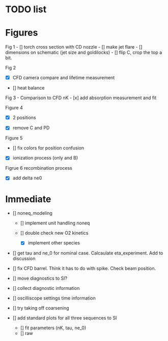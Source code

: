 # TODO list 

# Figures 

Fig 1 
    - [] torch cross section with CD nozzle 
    - [] make jet flare
    - [] dimensions on schematic (jet size and goldilocks)
    - [] flip C, crop the top a bit. 

Fig 2

 - [x] CFD camera compare  and lifetime measurement
 - [] heat balance 

Fig 3 - 
    Comparison to CFD nK
    - [x] add absorption measurement and fit

Figure 4
- [x] 2 positions 
- [x] remove C and PD


Figure 5 
- [] fix colors for position confusion
- [x] ionization process (only and B)

Figrue 6
recombination process 

- [x] add delta ne0


# Immediate

- [] noneq_modeling
    - [] implement unit handling noneq

    - [] double check new O2 kinetics
        - [x] implement other species


- [] get tau and ne_0 for nominal case. Calcaulate eta_experiment. Add to discussion

- [] fix CFD barrel. Think it has to do with spike. Check beam position. 

- [] move diagnostics to SI?

- [] collect diagnostic information
 - [] oscilliscope settings time information
  - [] try taking off coarsening

- [] add standard plots for all three sequences to SI
    - [] fit parameters (nK, tau, ne_0)
    - [] raw 